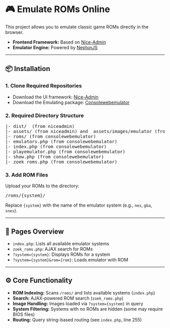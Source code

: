 <h1>🎮 Emulate ROMs Online</h1>

<p>This project allows you to emulate classic game ROMs directly in the browser.</p>

<ul>
  <li><strong>Frontend Framework:</strong> Based on <a href="https://github.com/hacktheme/Nice-Admin">Nice-Admin</a></li>
  <li><strong>Emulator Engine:</strong> Powered by <a href="https://neptunjs.xyz/doc.html">NeptunJS</a></li>
</ul>

<hr>

<h2>📦 Installation</h2>

<h3>1. Clone Required Repositories</h3>
<ul>
  <li>Download the UI framework: <a href="https://github.com/hacktheme/Nice-Admin">Nice-Admin</a></li>
  <li>Download the Emulating package: <a href="https://github.com/fabian1983/consolewebemulator/">Consolewebemulator</a></li> 
</ul>

<h3>2. Required Directory Structure</h3>

<pre>
|- dist/  (from niceadmin)
|- assets/ (from niceadmin) and  assets/images/emulator (from consolewebemulator)
|- roms/ (from consolewebemulator)
|- emulators.php (from consolewebemulator)
|- index.php (from consolewebemulator)
|- playemulator.php (from consolewebemulator)
|- show.php (from consolewebemulator)
|- zoek_roms.php (from consolewebemulator)
</pre>

<h3>3. Add ROM Files</h3>
<p>Upload your ROMs to the directory:</p>
<pre>/roms/{system}/</pre>
<p>Replace <code>{system}</code> with the name of the emulator system (e.g., <code>nes</code>, <code>gba</code>, <code>snes</code>).</p>

<hr>

<h2>📄 Pages Overview</h2>

<ul>
  <li><code>index.php</code>: Lists all available emulator systems</li>
  <li><code>zoek_roms.php</code>: AJAX search for ROMs</li>
  <li><code>?system={system}</code>: Displays ROMs for a system</li>
  <li><code>?system={system}&amp;rom={rom}</code>: Loads emulator with ROM</li>
</ul>

<hr>

<h2>⚙️ Core Functionality</h2>

<ul>
  <li><strong>ROM Indexing:</strong> Scans <code>/roms/</code> and lists available systems (<code>index.php</code>)</li>
  <li><strong>Search:</strong> AJAX-powered ROM search (<code>zoek_roms.php</code>)</li>
  <li><strong>Image Handling:</strong> Images loaded via <code>?system={system}</code> in query</li>
  <li><strong>System Filtering:</strong> Systems with no ROMs are hidden (some may require BIOS files)</li>
  <li><strong>Routing:</strong> Query string-based routing (see <code>index.php</code>, line 255)</li>
</ul>
